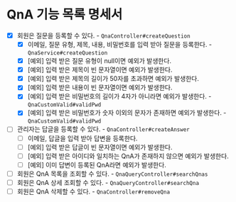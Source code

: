 # QnA 기능 목록 명세서

* [x] 회원은 질문을 등록할 수 있다. - `QnaController#createQuestion`
  * [x] 이메일, 질문 유형, 제목, 내용, 비밀번호를 입력 받아 질문을 등록한다. - `QnaService#createQuestion`
  * [x] [예외] 입력 받은 질문 유형이 null이면 예외가 발생한다.
  * [x] [예외] 입력 받은 제목이 빈 문자열이면 예외가 발생한다.
  * [x] [예외] 입력 받은 제목의 길이가 50자를 초과하면 예외가 발생한다.
  * [x] [예외] 입력 받은 내용이 빈 문자열이면 예외가 발생한다.
  * [x] [예외] 입력 받은 비밀번호의 길이가 4자가 아니라면 예외가 발생한다. - `QnaCustomValid#validPwd`
  * [x] [예외] 입력 받은 비밀번호가 숫자 이외의 문자가 존재하면 예외가 발생한다. - `QnaCustomValid#validPwd`
* [ ] 관리자는 답글을 등록할 수 있다. - `QnaController#createAnswer`
  * [ ] 이메일, 답글을 입력 받아 답변을 등록한다.
  * [ ] [예외] 입력 받은 답글이 빈 문자열이면 예외가 발생한다.
  * [ ] [예외] 입력 받은 아이디와 일치하는 QnA가 존재하지 않으면 예외가 발생한다.
  * [ ] [예외] 이미 답변이 등록된 QnA라면 예외가 발생한다.
* [ ] 회원은 QnA 목록을 조회할 수 있다. - `QnaQueryController#searchQnas`
* [ ] 회원은 QnA 상세 조회할 수 있다. - `QnaQueryController#searchQna`
* [ ] 회원은 QnA 삭제할 수 있다. - `QnaController#removeQna`